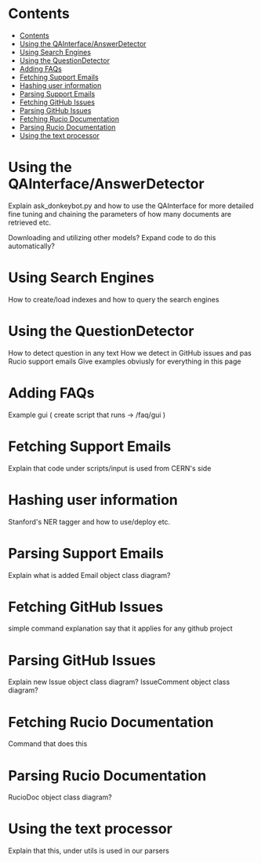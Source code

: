 # Contents
- [Contents](#contents)
- [Using the QAInterface/AnswerDetector](#using-the-qainterfaceanswerdetector)
- [Using Search Engines](#using-search-engines)
- [Using the QuestionDetector](#using-the-questiondetector)
- [Adding FAQs](#adding-faqs)
- [Fetching Support Emails](#fetching-support-emails)
- [Hashing user information](#hashing-user-information)
- [Parsing Support Emails](#parsing-support-emails)
- [Fetching GitHub Issues](#fetching-github-issues)
- [Parsing GitHub Issues](#parsing-github-issues)
- [Fetching Rucio Documentation](#fetching-rucio-documentation)
- [Parsing Rucio Documentation](#parsing-rucio-documentation)
- [Using the text processor](#using-the-text-processor)

# Using the QAInterface/AnswerDetector
Explain ask_donkeybot.py and how to use the QAInterface for more detailed fine tuning
and chaining the parameters of how many documents are retrieved etc.

Downloading and utilizing other models?
Expand code to do this automatically?

# Using Search Engines
How to create/load indexes and how to query the search engines

# Using the QuestionDetector
How to detect question in any text
How we detect in GitHub issues and pas Rucio support emails
Give examples obviusly for everything in this page

# Adding FAQs
Example gui ( create script that runs -> /faq/gui )

# Fetching Support Emails
Explain that code under scripts/input is used from CERN's side

# Hashing user information 
Stanford's NER tagger and how to use/deploy etc.

# Parsing Support Emails
Explain what is added
Email object class diagram?

# Fetching GitHub Issues 
simple command explanation say that it applies for any github project

# Parsing GitHub Issues
Explain new
Issue object class diagram?
IssueComment object class diagram?

# Fetching Rucio Documentation
Command that does this

# Parsing Rucio Documentation
RucioDoc object class diagram?

# Using the text processor
Explain that this, under utils is used in our parsers